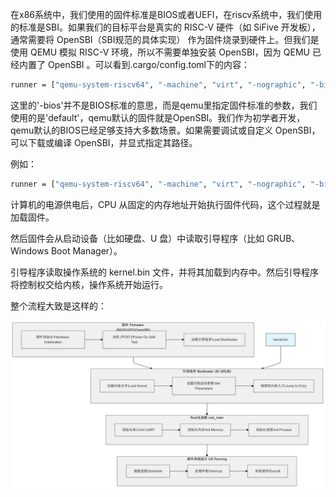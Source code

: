 在x86系统中，我们使用的固件标准是BIOS或者UEFI，在riscv系统中，我们使用的标准是SBI。如果我们的目标平台是真实的 RISC-V 硬件（如 SiFive 开发板），通常需要将 OpenSBI（SBI规范的具体实现） 作为固件烧录到硬件上。但我们是使用 QEMU 模拟 RISC-V 环境，所以不需要单独安装 OpenSBI，因为 QEMU 已经内置了 OpenSBI 。可以看到.cargo/config.toml下的内容：

```bash
runner = ["qemu-system-riscv64", "-machine", "virt", "-nographic", "-bios", "default", "-kernel"]
```

这里的'-bios'并不是BIOS标准的意思，而是qemu里指定固件标准的参数，我们使用的是'default'，qemu默认的固件就是OpenSBI。我们作为初学者开发，qemu默认的BIOS已经足够支持大多数场景。如果需要调试或自定义 OpenSBI，可以下载或编译 OpenSBI，并显式指定其路径。

例如：

```bash
runner = ["qemu-system-riscv64", "-machine", "virt", "-nographic", "-bios", "path/to/opensbi.bin", "-kernel"]
```

计算机的电源供电后，CPU 从固定的内存地址开始执行固件代码，这个过程就是加载固件。

然后固件会从启动设备（比如硬盘、U 盘）中读取引导程序（比如 GRUB、Windows Boot Manager）。

引导程序读取操作系统的 kernel.bin 文件，并将其加载到内存中。然后引导程序将控制权交给内核，操作系统开始运行。

整个流程大致是这样的：

![HowToRunOS](../assets/HowToRunOS.png)